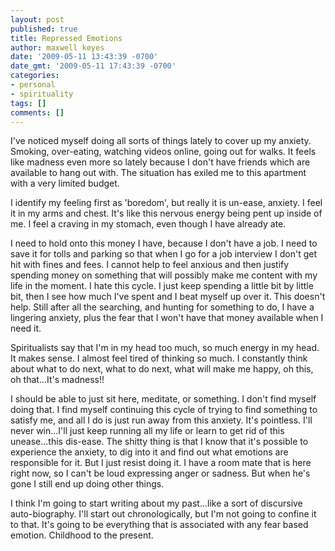 ```yaml
---
layout: post
published: true
title: Repressed Emotions
author: maxwell keyes
date: '2009-05-11 13:43:39 -0700'
date_gmt: '2009-05-11 17:43:39 -0700'
categories:
- personal
- spirituality
tags: []
comments: []
---
```


I've noticed myself doing all sorts of things lately to cover up my anxiety. Smoking, over-eating, watching videos online, going out for walks. It feels like madness even more so lately because I don't have friends which are available to hang out with. The situation has exiled me to this apartment with a very limited budget.

I identify my feeling first as 'boredom', but really it is un-ease, anxiety. I feel it in my arms and chest. It's like this nervous energy being pent up inside of me. I feel a craving in my stomach, even though I have already ate.

I need to hold onto this money I have, because I don't have a job. I need to save it for tolls and parking so that when I go for a job interview I don't get hit with fines and fees. I cannot help to feel anxious and then justify spending money on something that will possibly make me content with my life in the moment. I hate this cycle. I just keep spending a little bit by little bit, then I see how much I've spent and I beat myself up over it. This doesn't help. Still after all the searching, and hunting for something to do, I have a lingering anxiety, plus the fear that I won't have that money available when I need it.

Spiritualists say that I'm in my head too much, so much energy in my head. It makes sense. I almost feel tired of thinking so much. I constantly think about what to do next, what to do next, what will make me happy, oh this, oh that...It's madness!!

I should be able to just sit here, meditate, or something. I don't find myself doing that. I find myself continuing this cycle of trying to find something to satisfy me, and all I do is just run away from this anxiety. It's pointless. I'll never win...I'll just keep running all my life or learn to get rid of this unease...this dis-ease. The shitty thing is that I know that it's possible to experience the anxiety, to dig into it and find out what emotions are responsible for it. But I just resist doing it. I have a room mate that is here right now, so I can't be loud expressing anger or sadness. But when he's gone I still end up doing other things.

I think I'm going to start writing about my past...like a sort of discursive auto-biography. I'll start out chronologically, but I'm not going to confine it to that. It's going to be everything that is associated with any fear based emotion. Childhood to the present.
